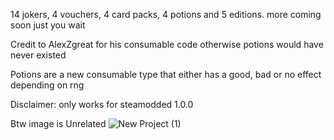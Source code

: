 14 jokers, 4 vouchers, 4 card packs, 4 potions and 5 editions. more coming soon just you wait

Credit to AlexZgreat for his consumable code otherwise potions would have never existed

Potions are a new consumable type that either has a good, bad or no effect depending on rng

Disclaimer: only works for steamodded 1.0.0





Btw image is Unrelated
![New Project (1)](https://github.com/Aigengoku/Stupidity-the-mod/assets/171994276/22806a04-70a9-4c2d-bc43-0d0d14b174d3)
